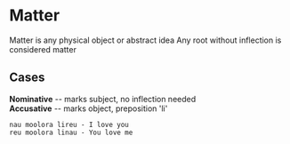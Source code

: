 # Matter

Matter is any physical object or abstract idea
Any root without inflection is considered matter

## Cases

**Nominative** -- marks subject, no inflection needed  
**Accusative** -- marks object, preposition 'li'

`nau moolora lireu - I love you `  
`reu moolora linau - You love me`

